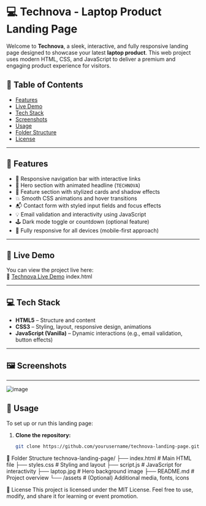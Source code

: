 # 💻 Technova - Laptop Product Landing Page

Welcome to **Technova**, a sleek, interactive, and fully responsive landing page designed to showcase your latest **laptop product**. This web project uses modern HTML, CSS, and JavaScript to deliver a premium and engaging product experience for visitors.


## 📌 Table of Contents

- [Features](#features)
- [Live Demo](#live-demo)
- [Tech Stack](#tech-stack)
- [Screenshots](#screenshots)
- [Usage](#usage)
- [Folder Structure](#folder-structure)
- [License](#license)

---

## 🌟 Features

- 🧭 Responsive navigation bar with interactive links
- 🎯 Hero section with animated headline (`TECHNOVA`)
- 🧩 Feature section with stylized cards and shadow effects
- 💥 Smooth CSS animations and hover transitions
- 📬 Contact form with styled input fields and focus effects
- 💡 Email validation and interactivity using JavaScript
- 🕹 Dark mode toggle or countdown (optional feature)
- 📱 Fully responsive for all devices (mobile-first approach)

---

## 🚀 Live Demo

You can view the project live here:  
🔗 [Technova Live Demo](#) index.html

---

## 💻 Tech Stack

- **HTML5** – Structure and content
- **CSS3** – Styling, layout, responsive design, animations
- **JavaScript (Vanilla)** – Dynamic interactions (e.g., email validation, button effects)

---

## 🖼 Screenshots


---
![image](https://github.com/user-attachments/assets/1561ba04-38a9-456a-a757-6d19637d9476)


## 🔧 Usage

To set up or run this landing page:

1. **Clone the repository:**
   ```bash
   git clone https://github.com/yourusername/technova-landing-page.git

📁 Folder Structure
technova-landing-page/
├── index.html          # Main HTML file
├── styles.css          # Styling and layout
├── script.js           # JavaScript for interactivity
├── laptop.jpg          # Hero background image
├── README.md           # Project overview
└── /assets             # (Optional) Additional media, fonts, icons

📝 License
This project is licensed under the MIT License.
Feel free to use, modify, and share it for learning or event promotion.

